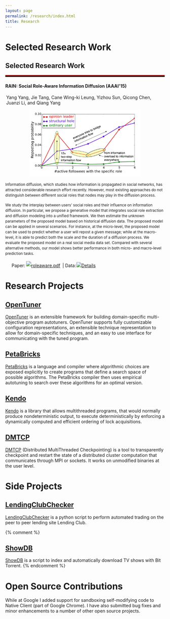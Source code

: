 ```yaml
---
layout: page
permalink: /research/index.html
title: Research
---
```


# Selected Research Work

<div class="container">
    <div class="page-header">
        <h2>Selected Research Work</h2>
    </div>
    <hr style="height:3px;border:none;border-top:3px double red;" />
    <div class="page-header">
        <h4>RAIN: Social Role-Aware Information Diffusion (AAAI'15)</h4>
        <p style="margin:3px;">Yang Yang, Jie Tang, Cane Wing-ki Leung, Yizhou Sun, Qicong Chen, Juanzi Li, and Qiang Yang</p>
    </div>
    <p align="center"><img width="350" src="active_n.jpg" style="margin-left:20px;margin-right:20px"></p>
    <p><small>Information diffusion, which studies how information is propagated in social networks, has attracted considerable research effort recently. However, most existing approaches do not distinguish between different social roles that nodes may play in the diffusion process.</small></p>
    <p><small>We study the interplay between users’ social roles and their influence on information diffusion. In particular, we propose a generative model that integrates social role extraction and diffusion modeling into a unified framework. We then estimate the unknown parameters of the proposed model based on historical diffusion data. The proposed model can be applied in several scenarios. For instance, at the micro-level, the proposed model can be used to predict whether a user will repost a given message; while at the macro-level, it is able to predict both the scale and the duration of a diffusion process. We evaluate the proposed model on a real social media data set. Compared with several alternative methods, our model shows better performance in both micro- and macro-level prediction tasks.</small></p>
    <p style="margin-left:20px">Paper:<img height="20" src="img/pdf.jpeg" style="margin: 3px;"><a href="works/roleaware/roleaware.pdf" style="margin-left:-3px; margin-right: 3px;">roleaware.pdf</a> | Data: <img height="20" src="img/cpp.jpeg" style="margin-right: 3px;margin-left: -3px"><a href="http://arnetminer.org/rain#b2967" style="margin-left:-3px; margin-right: 3px;">Details</a></p>
</div>

# Research Projects

## [OpenTuner]
[OpenTuner] is an extensible framework for building domain-specific
multi-objective program autotuners. OpenTuner supports fully customizable
configuration representations, an extensible technique representation to
allow for domain-specific techniques, and an easy to use interface for
communicating with the tuned program.


## [PetaBricks]
[PetaBricks] is a language and compiler where algorithmic choices are
exposed explicitly to create programs that define a search space of possible
algorithms.  The PetaBricks compiler then uses empirical autotuning to search
over these algorithms for an optimal version.


## [Kendo]
[Kendo] is a library that allows multithreaded programs, that would
normally produce nondeterministic output, to execute deterministically by
enforcing a dynamically computed and efficient ordering of lock acquisitions.


## [DMTCP]

[DMTCP][DMTCP] (Distributed MultiThreaded Checkpointing) is a tool to transparently
checkpoint and restart the state of a distributed cluster computation that
communicates through MPI or sockets.  It works on unmodified binaries at
the user level.


# Side Projects

## [LendingClubChecker]

[LendingClubChecker] is a python script to perform automated trading on the
peer to peer lending site Lending Club.

{% comment %}
## [ShowDB]

[ShowDB] is a script to index and automatically download TV shows with
Bit Torrent.
{% endcomment %}

# Open Source Contributions

While at Google I added support for sandboxing self-modifying code to Native
Client (part of Google Chrome).  I have also submitted bug fixes and minor
enhancements to a number of other open source projects.


[ShowDB]: https://github.com/jansel/showdb
[LendingClubChecker]: https://github.com/jansel/lendingclubchecker
[OpenTuner]: http://opentuner.org/
[PetaBricks]: http://projects.csail.mit.edu/petabricks/
[Kendo]: http://projects.csail.mit.edu/kendo/
[DMTCP]: http://dmtcp.sourceforge.net/


